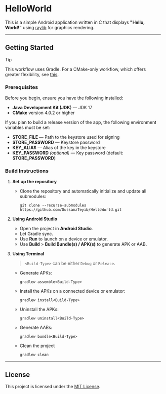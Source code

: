 # HelloWorld

This is a simple Android application written in C that displays **"Hello, World!"** using [raylib](https://github.com/raysan5/raylib) for graphics rendering.

---

## Getting Started
> [!TIP]
> This workflow uses Gradle. For a CMake-only workflow, which offers greater flexibility, see [this](https://github.com/OussamaTeyib/HelloWorld/tree/v1.0.0++).

### Prerequisites

Before you begin, ensure you have the following installed:

- **Java Development Kit (JDK)** — JDK 17
- **CMake** version 4.0.2 or higher

If you plan to build a release version of the app, the following environment variables must be set:
- **STORE_FILE** — Path to the keystore used for signing
- **STORE_PASSWORD** — Keystore password
- **KEY_ALIAS** — Alias of the key in the keystore
- **KEY_PASSWORD** *(optional)* — Key password (default: **STORE_PASSWORD**)

### Build Instructions

1. **Set up the repository**

   - Clone the repository and automatically initialize and update all submodules:
     ```
     git clone --recurse-submodules https://github.com/OussamaTeyib/HelloWorld.git
     ```

2. **Using Android Studio**

   - Open the project in **Android Studio**.
   - Let Gradle sync.
   - Use **Run** to launch on a device or emulator.
   - Use **Build** > **Build Bundle(s) / APK(s)** to generate APK or AAB.

3. **Using Terminal**

   > `<Build-Type>` can be either `Debug` or `Release`.

   - Generate APKs:
     ```
     gradlew assemble<Build-Type>
     ```

   - Install the APKs on a connected device or emulator:
     ```
     gradlew install<Build-Type>
     ```

   - Uninstall the APKs:
     ```
     gradlew uninstall<Build-Type>
     ```

   - Generate AABs:
     ```
     gradlew bundle<Build-Type>
     ```

   - Clean the project
     ```
     gradlew clean
     ```

---

## License

This project is licensed under the [MIT License](LICENSE).
